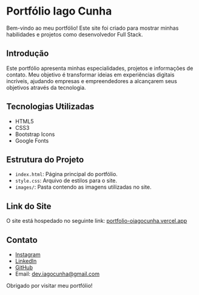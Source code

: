 # Portfólio Iago Cunha

Bem-vindo ao meu portfólio! Este site foi criado para mostrar minhas habilidades e projetos como desenvolvedor Full Stack.

## Introdução

Este portfólio apresenta minhas especialidades, projetos e informações de contato. Meu objetivo é transformar ideias em experiências digitais incríveis, ajudando empresas e empreendedores a alcançarem seus objetivos através da tecnologia.

## Tecnologias Utilizadas

- HTML5
- CSS3
- Bootstrap Icons
- Google Fonts

## Estrutura do Projeto

- `index.html`: Página principal do portfólio.
- `style.css`: Arquivo de estilos para o site.
- `images/`: Pasta contendo as imagens utilizadas no site.

## Link do Site

O site está hospedado no seguinte link: [portfolio-oiagocunha.vercel.app](https://portfolio-oiagocunha.vercel.app)

## Contato

- [Instagram](https://www.instagram.com/oiagocunha/)
- [LinkedIn](https://www.linkedin.com/in/oiagocunha/)
- [GitHub](https://github.com/oiagocunha)
- Email: [dev.iagocunha@gmail.com](mailto:dev.iagocunha@gmail.com)

Obrigado por visitar meu portfólio!
